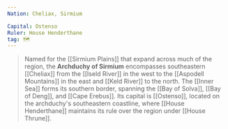 ```yaml
---
Nation: Cheliax, Sirmium

Capital: Ostenso
Ruler: House Henderthane
tag: 🗺️
---
```


> Named for the [[Sirmium Plains]] that expand across much of the region, the **Archduchy of Sirmium** encompasses southeastern [[Cheliax]] from the [[Iseld River]] in the west to the [[Aspodell Mountains]] in the east and [[Keld River]] to the north. The [[Inner Sea]] forms its southern border, spanning the [[Bay of Solva]], [[Bay of Deng]], and [[Cape Erebus]]. Its capital is [[Ostenso]], located on the archduchy's southeastern coastline, where [[House Henderthane]] maintains its rule over the region under [[House Thrune]].








